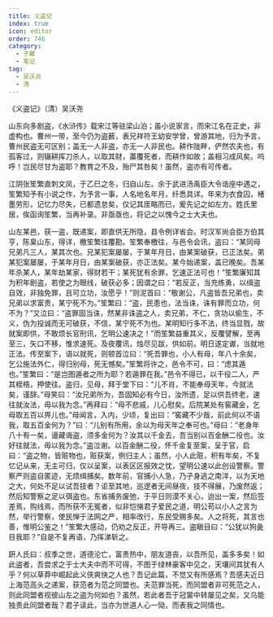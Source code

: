 ```yaml
---
title: 义盗记
index: true
icon: editor
order: 746
category:
  - 子藏
  - 笔记
tag:
  - 吴沃尧
  - 清
---
```


《义盗记》（清）吴沃尧  

山东向多剧盗，《水浒传》载宋江等驻梁山泊；虽小说家言，而宋江名在正史，非虚构也。曹州一带，至今仍为盗薮，表兄祥符王幼安学曾，曾游其地，归为予言，曹州民盗无可区别；盖无一人非盗，亦无一人非民也。耕作陇畔，俨然农夫也，有孤客过，则辍耕挥刀杀人，以取其财，藁覆死者，而耕作如故；盖相习成风矣。呜呼！岂民尽甘为盗耶？教育之不及，殆尸其咎矣！虽然，盗亦有可传者。  

江阴张笙繁直刺文凤，于乙巳之冬，归自山左。余于武进汤禹臣大令诰座中遇之，笙繁知予有小说之作，为予言一事，人名地名年月，纤悉具详。年来为衣食囚，楮墨劳形，记忆力尽失，已都遗怠矣，仅记其厓略而已，爰先记之如左方。姓氏里居，俟函询笙繁，当再补录。非亟亟也，将记之以愧今之士大夫也。  

山左某邑，获一盗，既递案，即直供无所隐，县令例详省会。时汉军尚会臣方伯其亨，陈臬山东，得详，檄笙繁往覆勘。笙繁奉檄往，与邑令会讯，盗曰：“某同母兄弟凡三人，某其次也。兄某犯案屡屡，于某年月日，由某案破获，已正法矣。弟某犯案屡屡，于某年月日，由某案破获，亦正法矣。某今始递案，盖已晚矣。吾某年杀某人，某年劫某家，得财若干；某死犹有余罪，乞速正法可也！”笙繁廉知其为积年剧盗，若使之为眼线，破获必多；因谓之曰：“若反正，当充练勇，以缉盗自效，非独免罪，且可立功，汝愿乎！”则泥首曰：“敬谢公，凡盗皆吾兄弟也，卖兄弟以求富贵，某宁死不为。”笙繁曰：“盗，民患也，法当诛，诛有罪而立功，何不为？”又泣曰：“盗罪固当诛，然某非诛盗之人，卖兄弟，不仁，贪功以偷生，不义，伪为投诚而无可破获，不信，某宁死不为也。某明知行多不法，终当显戮，故就案即供，不敢烦长官刑讯，乞明公速决之！”而笙繁益重其义，反覆譬解，至再至三，矢口不移，惟求速死。及夜覆讯，烛尽见跋，供如前。明日遂定谳，当就地正法。传至案下，语以就死，则顿首泣曰：“死吾罪也，小人有母，年八十余矣，乞公施法外仁，得归别母，死无憾矣。”笙繁将许之，邑令不可，曰：“虑其遁也。”笙繁曰：“是岂图遁者之所为耶？若遁罪在我。”邑令不得已，以干役二人，严其桎梏，押使往。盗归，见母，拜于堂下曰：“儿不肖，不能奉母天年，今就法矣，谨辞。”母笑曰：“汝兄弟所为，吾固知必有今日，汝所遗，足以供吾终老，速往就汝法，毋以我为念。”再拜曰：“母不悲戚，儿心慰矣。后院某处有窖藏金，乞母取五百以畀儿也。”母闻言，入内，少顷，复出曰：“窖藏不少哉，前此何以不语我，取五百金何为？”曰：“儿别有所用，余以为母天年之奉可也。”母曰：“老身年八十有一矣，谩藏诲盗，须多金何为？汝其以千金去，吾当别以百金酬二役也。汝好往就法，毋以我为念。”盗泣谢。以百金酬二役，怀千金复至案，呈于官，启曰：“盗之物，皆赃物也，赃获案，例归主人；虽然，小人此赃，积有年矣，不复忆记从来，无主可归，仅以呈案，以表区区报效之忱，望明公速以此创设警察。警察严则盗自匿迹，无烦缉捕矣。数年前，官捕小人急，乃孑身逃之南洋，以为天地之大，何处不足以试吾技者？讵至其地，巡逻者无间昼夜，技不得展，乃废然返；然后知警察之足以弭盗也。东省捕务废弛，于平日则漠不关心，迨出一案，然后签差焉，购线焉，而所获不无冤者，似非恺悌君子爱民之道，明公苟以小人之言为然，举行警察，使民惮于法网之严，相率改行，东民受赐多矣。人之将死，其言也善，惟明公鉴之！”笙繁大感动，仍劝之反正，开导再三。盗瞋目曰：“公犹以狗彘目我耶？”自是不复再语，乃挥涕斩之。  

趼人氏曰：叔季之世，道德沦亡，富贵热中，朋友道丧，以吾所见，盖多多矣！如此盗者，吾尝求之于士大夫中而不可得，不图于绿林豪客中见之，天壤间其犹有人乎？何以草莽中崛起此义侠爽快之人也？吾记此篇，不觉又有所感焉？吾感夫近日上海范高头之递案，获范者为范之同盟也。夫范罪当死，而同盟者非可死范之人，则此同盟者视彼山左之盗为何如也？虽然，若此者吾于冠裳中转屡见之矣，又乌能独责此同盟者哉？君子读此，当亦为世道人心一恸，而表我之同情也。  
